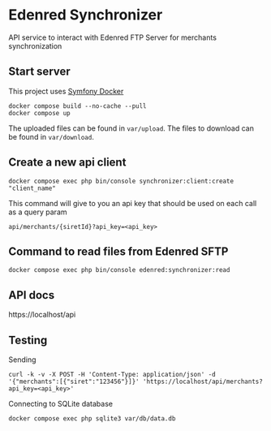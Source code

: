 # Edenred Synchronizer

API service to interact with Edenred FTP Server for merchants synchronization

## Start server

This project uses [Symfony Docker](https://github.com/dunglas/symfony-docker)

```shellsession
docker compose build --no-cache --pull
docker compose up
```

The uploaded files can be found in `var/upload`.
The files to download can be found in `var/download`.

## Create a new api client

```shellsession
docker compose exec php bin/console synchronizer:client:create "client_name"
```

This command will give to you an api key that should be used on each call as a query param

```
api/merchants/{siretId}?api_key=<api_key>
```

## Command to read files from Edenred SFTP

```shellsession
docker compose exec php bin/console edenred:synchronizer:read
```

## API docs

https://localhost/api

## Testing

Sending

```shellsession
curl -k -v -X POST -H 'Content-Type: application/json' -d '{"merchants":[{"siret":"123456"}]}' 'https://localhost/api/merchants?api_key=<api_key>'
```

Connecting to SQLite database

```shellsession
docker compose exec php sqlite3 var/db/data.db
```
